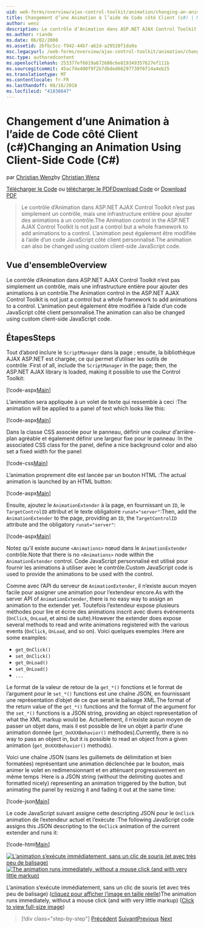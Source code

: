 ```yaml
---
uid: web-forms/overview/ajax-control-toolkit/animation/changing-an-animation-using-client-side-code-cs
title: Changement d’une Animation à l’aide de Code côté Client (c#) | Microsoft Docs
author: wenz
description: Le contrôle d’Animation dans ASP.NET AJAX Control Toolkit n’est pas simplement un contrôle, mais une infrastructure entière pour ajouter des animations à un contrôle. L’animation peut également...
ms.author: riande
ms.date: 06/02/2008
ms.assetid: 2bfbc5cc-f942-44b7-a62d-a29520f1da9a
msc.legacyurl: /web-forms/overview/ajax-control-toolkit/animation/changing-an-animation-using-client-side-code-cs
msc.type: authoredcontent
ms.openlocfilehash: 253377ef6019a672680c6e819349357627ef111b
ms.sourcegitcommit: 45ac74e400f9f2b7dbded66297730f6f14a4eb25
ms.translationtype: MT
ms.contentlocale: fr-FR
ms.lasthandoff: 08/16/2018
ms.locfileid: "41838647"
---
```

<a name="changing-an-animation-using-client-side-code-c"></a><span data-ttu-id="bb34a-104">Changement d’une Animation à l’aide de Code côté Client (c#)</span><span class="sxs-lookup"><span data-stu-id="bb34a-104">Changing an Animation Using Client-Side Code (C#)</span></span>
====================
<span data-ttu-id="bb34a-105">par [Christian Wenz](https://github.com/wenz)</span><span class="sxs-lookup"><span data-stu-id="bb34a-105">by [Christian Wenz](https://github.com/wenz)</span></span>

<span data-ttu-id="bb34a-106">[Télécharger le Code](http://download.microsoft.com/download/f/9/a/f9a26acd-8df4-4484-8a18-199e4598f411/Animation11.cs.zip) ou [télécharger le PDF](http://download.microsoft.com/download/6/7/1/6718d452-ff89-4d3f-a90e-c74ec2d636a3/animation11CS.pdf)</span><span class="sxs-lookup"><span data-stu-id="bb34a-106">[Download Code](http://download.microsoft.com/download/f/9/a/f9a26acd-8df4-4484-8a18-199e4598f411/Animation11.cs.zip) or [Download PDF](http://download.microsoft.com/download/6/7/1/6718d452-ff89-4d3f-a90e-c74ec2d636a3/animation11CS.pdf)</span></span>

> <span data-ttu-id="bb34a-107">Le contrôle d’Animation dans ASP.NET AJAX Control Toolkit n’est pas simplement un contrôle, mais une infrastructure entière pour ajouter des animations à un contrôle.</span><span class="sxs-lookup"><span data-stu-id="bb34a-107">The Animation control in the ASP.NET AJAX Control Toolkit is not just a control but a whole framework to add animations to a control.</span></span> <span data-ttu-id="bb34a-108">L’animation peut également être modifiée à l’aide d’un code JavaScript côté client personnalisé.</span><span class="sxs-lookup"><span data-stu-id="bb34a-108">The animation can also be changed using custom client-side JavaScript code.</span></span>


## <a name="overview"></a><span data-ttu-id="bb34a-109">Vue d'ensemble</span><span class="sxs-lookup"><span data-stu-id="bb34a-109">Overview</span></span>

<span data-ttu-id="bb34a-110">Le contrôle d’Animation dans ASP.NET AJAX Control Toolkit n’est pas simplement un contrôle, mais une infrastructure entière pour ajouter des animations à un contrôle.</span><span class="sxs-lookup"><span data-stu-id="bb34a-110">The Animation control in the ASP.NET AJAX Control Toolkit is not just a control but a whole framework to add animations to a control.</span></span> <span data-ttu-id="bb34a-111">L’animation peut également être modifiée à l’aide d’un code JavaScript côté client personnalisé.</span><span class="sxs-lookup"><span data-stu-id="bb34a-111">The animation can also be changed using custom client-side JavaScript code.</span></span>

## <a name="steps"></a><span data-ttu-id="bb34a-112">Étapes</span><span class="sxs-lookup"><span data-stu-id="bb34a-112">Steps</span></span>

<span data-ttu-id="bb34a-113">Tout d’abord inclure le `ScriptManager` dans la page ; ensuite, la bibliothèque AJAX ASP.NET est chargée, ce qui permet d’utiliser les outils de contrôle :</span><span class="sxs-lookup"><span data-stu-id="bb34a-113">First of all, include the `ScriptManager` in the page; then, the ASP.NET AJAX library is loaded, making it possible to use the Control Toolkit:</span></span>

[!code-aspx[Main](changing-an-animation-using-client-side-code-cs/samples/sample1.aspx)]

<span data-ttu-id="bb34a-114">L’animation sera appliquée à un volet de texte qui ressemble à ceci :</span><span class="sxs-lookup"><span data-stu-id="bb34a-114">The animation will be applied to a panel of text which looks like this:</span></span>

[!code-aspx[Main](changing-an-animation-using-client-side-code-cs/samples/sample2.aspx)]

<span data-ttu-id="bb34a-115">Dans la classe CSS associée pour le panneau, définir une couleur d’arrière-plan agréable et également définir une largeur fixe pour le panneau :</span><span class="sxs-lookup"><span data-stu-id="bb34a-115">In the associated CSS class for the panel, define a nice background color and also set a fixed width for the panel:</span></span>

[!code-css[Main](changing-an-animation-using-client-side-code-cs/samples/sample3.css)]

<span data-ttu-id="bb34a-116">L’animation proprement dite est lancée par un bouton HTML :</span><span class="sxs-lookup"><span data-stu-id="bb34a-116">The actual animation is launched by an HTML button:</span></span>

[!code-aspx[Main](changing-an-animation-using-client-side-code-cs/samples/sample4.aspx)]

<span data-ttu-id="bb34a-117">Ensuite, ajoutez le `AnimationExtender` à la page, en fournissant un `ID`, le `TargetControlID` attribut et le texte obligatoire `runat="server"`:</span><span class="sxs-lookup"><span data-stu-id="bb34a-117">Then, add the `AnimationExtender` to the page, providing an `ID`, the `TargetControlID` attribute and the obligatory `runat="server"`:</span></span>

[!code-aspx[Main](changing-an-animation-using-client-side-code-cs/samples/sample5.aspx)]

<span data-ttu-id="bb34a-118">Notez qu’il existe aucune `<Animations>` nœud dans le `AnimationExtender` contrôle.</span><span class="sxs-lookup"><span data-stu-id="bb34a-118">Note that there is no `<Animations>` node within the `AnimationExtender` control.</span></span> <span data-ttu-id="bb34a-119">Code JavaScript personnalisé est utilisé pour fournir les animations à utiliser avec le contrôle.</span><span class="sxs-lookup"><span data-stu-id="bb34a-119">Custom JavaScript code is used to provide the animations to be used with the control.</span></span>

<span data-ttu-id="bb34a-120">Comme avec l’API du serveur de `AnimationExtender`, il n’existe aucun moyen facile pour assigner une animation pour l’extendeur encore.</span><span class="sxs-lookup"><span data-stu-id="bb34a-120">As with the server API of `AnimationExtender`, there is no easy way to assign an animation to the extender yet.</span></span> <span data-ttu-id="bb34a-121">Toutefois l’extendeur expose plusieurs méthodes pour lire et écrire des animations inscrit avec divers événements (`OnClick`, `OnLoad`, et ainsi de suite).</span><span class="sxs-lookup"><span data-stu-id="bb34a-121">However the extender does expose several methods to read and write animations registered with the various events (`OnClick`, `OnLoad`, and so on).</span></span> <span data-ttu-id="bb34a-122">Voici quelques exemples :</span><span class="sxs-lookup"><span data-stu-id="bb34a-122">Here are some examples:</span></span>

- `get_OnClick()`
- `set_OnClick()`
- `get_OnLoad()`
- `set_OnLoad()`
- `...`

<span data-ttu-id="bb34a-123">Le format de la valeur de retour de la `get_*()` fonctions et le format de l’argument pour le `set_*()` functions est une chaîne JSON, en fournissant une représentation d’objet de ce que serait le balisage XML.</span><span class="sxs-lookup"><span data-stu-id="bb34a-123">The format of the return value of the `get_*()` functions and the format of the argument for the `set_*()` functions is a JSON string, providing an object representation of what the XML markup would be.</span></span> <span data-ttu-id="bb34a-124">Actuellement, il n’existe aucun moyen de passer un objet dans, mais il est possible de lire un objet à partir d’une animation donnée (`get_OnXXXBehavior()` méthodes).</span><span class="sxs-lookup"><span data-stu-id="bb34a-124">Currently, there is no way to pass an object in, but it is possible to read an object from a given animation (`get_OnXXXBehavior()` methods).</span></span>

<span data-ttu-id="bb34a-125">Voici une chaîne JSON (sans les guillemets de délimitation et bien formatées) représentant une animation déclenchée par le bouton, mais animer le volet en redimensionnant et en atténuant progressivement en même temps :</span><span class="sxs-lookup"><span data-stu-id="bb34a-125">Here is a JSON string (without the delimiting quotes and formatted nicely) representing an animation triggered by the button, but animating the panel by resizing it and fading it out at the same time:</span></span>

[!code-json[Main](changing-an-animation-using-client-side-code-cs/samples/sample6.json)]

<span data-ttu-id="bb34a-126">Le code JavaScript suivant assigne cette descripting JSON pour le `OnClick` animation de l’extendeur actuel et l’exécute :</span><span class="sxs-lookup"><span data-stu-id="bb34a-126">The following JavaScript code assigns this JSON descripting to the `OnClick` animation of the current extender and runs it:</span></span>

[!code-html[Main](changing-an-animation-using-client-side-code-cs/samples/sample7.html)]


<span data-ttu-id="bb34a-127">[![L’animation s’exécute immédiatement, sans un clic de souris (et avec très peu de balisage)](changing-an-animation-using-client-side-code-cs/_static/image2.png)](changing-an-animation-using-client-side-code-cs/_static/image1.png)</span><span class="sxs-lookup"><span data-stu-id="bb34a-127">[![The animation runs immediately, without a mouse click (and with very little markup)](changing-an-animation-using-client-side-code-cs/_static/image2.png)](changing-an-animation-using-client-side-code-cs/_static/image1.png)</span></span>

<span data-ttu-id="bb34a-128">L’animation s’exécute immédiatement, sans un clic de souris (et avec très peu de balisage) ([cliquez pour afficher l’image en taille réelle](changing-an-animation-using-client-side-code-cs/_static/image3.png))</span><span class="sxs-lookup"><span data-stu-id="bb34a-128">The animation runs immediately, without a mouse click (and with very little markup) ([Click to view full-size image](changing-an-animation-using-client-side-code-cs/_static/image3.png))</span></span>

> [!div class="step-by-step"]
> <span data-ttu-id="bb34a-129">[Précédent](executing-animations-using-client-side-code-cs.md)
> [Suivant](animating-an-updatepanel-control-cs.md)</span><span class="sxs-lookup"><span data-stu-id="bb34a-129">[Previous](executing-animations-using-client-side-code-cs.md)
[Next](animating-an-updatepanel-control-cs.md)</span></span>
